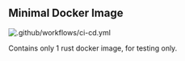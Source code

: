 ## Minimal Docker Image

![.github/workflows/ci-cd.yml](https://github.com/DukeNgn/minimal-docker-image/workflows/.github/workflows/ci-cd.yml/badge.svg?branch=main)

Contains only 1 rust docker image, for testing only.